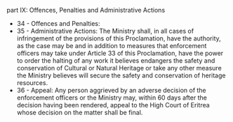 part IX: Offences, Penalties and Administrative Actions

<ul>
			<li>34 - Offences and Penalties: <ul>
			</ul></li>			<li>35 - Administrative Actions: The Ministry shall, in all cases of infringement of the provisions of this Proclamation, have the authority, as the case may be and in addition to measures that enforcement officers may take under Article 33 of this Proclamation, have the power to order the halting of any work it believes endangers the safety and conservation of Cultural or Natural Heritage or take any other measure the Ministry believes will secure the safety and conservation of heritage resources.<ul>
			</ul></li>			<li>36 - Appeal: Any person aggrieved by an adverse decision of the enforcement officers or the Ministry may, within 60 days after the decision having been rendered, appeal to the High Court of Eritrea whose decision on the matter shall be final. <ul>
			</ul></li></ul>